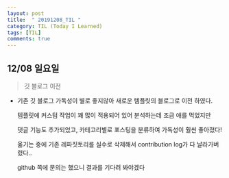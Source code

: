 ```yaml
---
layout: post
title:  " 20191208_TIL "
category: TIL (Today I Learned)
tags: [TIL]
comments: true
---
```




## 12/08 일요일



> 깃 블로그 이전

- 기존 깃 블로그 가독성이 별로 좋지않아 새로운 템플릿의 블로그로 이전 하였다.

  템플릿에 커스텀 작업이 꽤 많이 적용되어 있어 분석하는데 조금 애를 먹었지만

  댓글 기능도 추가되었고, 카테고리별로 포스팅을 분류하여 가독성이 훨씬 좋아졌다!

  옮기는 중에 기존 레파짓토리를 실수로 삭제해서 contribution log가 다 날라가버렸다..

  github 쪽에 문의는 했으니 결과를 기다려 봐야겠다



